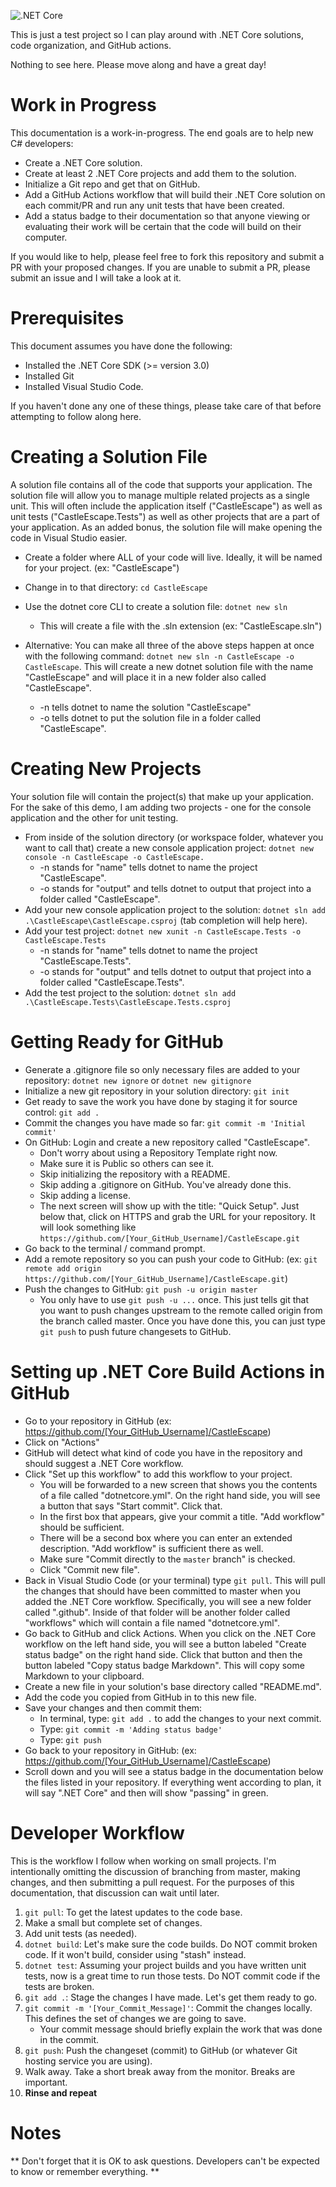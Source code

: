 ![.NET Core](https://github.com/am1983/CastleEscape/workflows/.NET%20Core/badge.svg)

This is just a test project so I can play around with .NET Core solutions, code organization, and GitHub actions.

Nothing to see here. Please move along and have a great day!

# Work in Progress

This documentation is a work-in-progress. The end goals are to help new C# developers:

* Create a .NET Core solution.
* Create at least 2 .NET Core projects and add them to the solution.
* Initialize a Git repo and get that on GitHub.
* Add a GitHub Actions workflow that will build their .NET Core solution on each commit/PR and run any unit tests that have been created.
* Add a status badge to their documentation so that anyone viewing or evaluating their work will be certain that the code will build on their computer.

If you would like to help, please feel free to fork this repository and submit a PR with your proposed changes. If you are unable to submit a PR, please submit an issue and I will take a look at it.

# Prerequisites

This document assumes you have done the following:
* Installed the .NET Core SDK (>= version 3.0)
* Installed Git
* Installed Visual Studio Code.

If you haven't done any one of these things, please take care of that before attempting to follow along here.

# Creating a Solution File

A solution file contains all of the code that supports your application. The solution file will allow you to manage multiple related projects as a single unit. This will often include the application itself ("CastleEscape") as well as unit tests ("CastleEscape.Tests") as well as other projects that are a part of your application. As an added bonus, the solution file will make opening the code in Visual Studio easier.

* Create a folder where ALL of your code will live. Ideally, it will be named for your project. (ex: "CastleEscape")
* Change in to that directory: `cd CastleEscape`
* Use the dotnet core CLI to create a solution file: `dotnet new sln`
  * This will create a file with the .sln extension (ex: "CastleEscape.sln")

* Alternative: You can make all three of the above steps happen at once with the following command: `dotnet new sln -n CastleEscape -o CastleEscape`. This will create a new dotnet solution file with the name "CastleEscape" and will place it in a new folder also called "CastleEscape".
  * -n tells dotnet to name the solution "CastleEscape"
  * -o tells dotnet to put the solution file in a folder called "CastleEscape".

# Creating New Projects

Your solution file will contain the project(s) that make up your application. For the sake of this demo, I am adding two projects - one for the console application and the other for unit testing.

* From inside of the solution directory (or workspace folder, whatever you want to call that) create a new console application project:
  `dotnet new console -n CastleEscape -o CastleEscape.`
  * -n stands for "name" tells dotnet to name the project "CastleEscape".
  * -o stands for "output" and tells dotnet to output that project into a folder called "CastleEscape".
* Add your new console application project to the solution: `dotnet sln add .\CastleEscape\CastleEscape.csproj` (tab completion will help here).
* Add your test project: `dotnet new xunit -n CastleEscape.Tests -o CastleEscape.Tests`
  * -n stands for "name" tells dotnet to name the project  "CastleEscape.Tests".
  * -o stands for "output" and tells dotnet to output that project into a folder called "CastleEscape.Tests".
* Add the test project to the solution: `dotnet sln add .\CastleEscape.Tests\CastleEscape.Tests.csproj`

# Getting Ready for GitHub

* Generate a .gitignore file so only necessary files are added to your repository: `dotnet new ignore` or `dotnet new gitignore`
* Initialize a new git repository in your solution directory: `git init`
* Get ready to save the work you have done by staging it for source control: `git add .`
* Commit the changes you have made so far: `git commit -m 'Initial commit'`
* On GitHub: Login and create a new repository called "CastleEscape".
  * Don't worry about using a Repository Template right now.
  * Make sure it is Public so others can see it.
  * Skip initializing the repository with a README.
  * Skip adding a .gitignore on GitHub. You've already done this.
  * Skip adding a license.
  * The next screen will show up with the title: "Quick Setup". Just below that, click on HTTPS and grab the URL for your repository. It will look something like `https://github.com/[Your_GitHub_Username]/CastleEscape.git`
* Go back to the terminal / command prompt.
* Add a remote repository so you can push your code to GitHub: (ex: `git remote add origin https://github.com/[Your_GitHub_Username]/CastleEscape.git`)
* Push the changes to GitHub: `git push -u origin master`
  * You only have to use `git push -u ...` once. This just tells git that you want to push changes upstream to the remote called origin from the branch called master. Once you have done this, you can just type `git push` to push future changesets to GitHub.

# Setting up .NET Core Build Actions in GitHub

* Go to your repository in GitHub (ex: https://github.com/[Your_GitHub_Username]/CastleEscape)
* Click on "Actions"
* GitHub will detect what kind of code you have in the repository and should suggest a .NET Core workflow.
* Click "Set up this workflow" to add this workflow to your project.
  * You will be forwarded to a new screen that shows you the contents of a file called "dotnetcore.yml". On the right hand side, you will see a button that says "Start commit". Click that.
  * In the first box that appears, give your commit a title. "Add workflow" should be sufficient.
  * There will be a second box where you can enter an extended description. "Add workflow" is sufficient there as well.
  * Make sure "Commit directly to the `master` branch" is checked.
  * Click "Commit new file". 
* Back in Visual Studio Code (or your terminal) type `git pull`. This will pull the changes that should have been committed to master when you added the .NET Core workflow. Specifically, you will see a new folder called ".github". Inside of that folder will be another folder called "workflows" which will contain a file named "dotnetcore.yml".
* Go back to GitHub and click Actions. When you click on the .NET Core workflow on the left hand side, you will see a button labeled "Create status badge" on the right hand side. Click that button and then the button labeled "Copy status badge Markdown". This will copy some Markdown to your clipboard.
* Create a new file in your solution's base directory called "README.md".
* Add the code you copied from GitHub in to this new file.
* Save your changes and then commit them:
  * In terminal, type: `git add .` to add the changes to your next commit.
  * Type: `git commit -m 'Adding status badge'`
  * Type: `git push`
* Go back to your repository in GitHub: (ex: https://github.com/[Your_GitHub_Username]/CastleEscape)
* Scroll down and you will see a status badge in the documentation below the files listed in your repository. If everything went according to plan, it will say ".NET Core" and then will show "passing" in green.

# Developer Workflow

This is the workflow I follow when working on small projects. I'm intentionally omitting the discussion of branching from master, making changes, and then submitting a pull request. For the purposes of this documentation, that discussion can wait until later.

1) `git pull`: To get the latest updates to the code base.
2) Make a small but complete set of changes.
3) Add unit tests (as needed).
4) `dotnet build`: Let's make sure the code builds. Do NOT commit broken code. If it won't build, consider using "stash" instead.
5) `dotnet test`: Assuming your project builds and you have written unit tests, now is a great time to run those tests. Do NOT commit code if the tests are broken.
6) `git add .`: Stage the changes I have made. Let's get them ready to go.
7) `git commit -m '[Your_Commit_Message]'`: Commit the changes locally. This defines the set of changes we are going to save.
    - Your commit message should briefly explain the work that was done in the commit.
8) `git push`: Push the changeset (commit) to GitHub (or whatever Git hosting service you are using).
9) Walk away. Take a short break away from the monitor. Breaks are important.
10) **Rinse and repeat**

# Notes

** Don't forget that it is OK to ask questions. Developers can't be expected to know or remember everything. **

